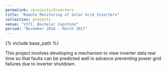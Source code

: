 ```yaml
---
permalink: /projects/Inverters
title: "Remote Monitoring of Solar Grid Inverters"
collection: projects
venue: "VJTI, Bachelor Capstone"
period: "November 2016 - March 2017"
---
```


{% include base_path %}

This project involves developing a mechanism to view inverter data real time so that faults can be predicted well in advance preventing power grid failures due to inverter shutdown. 
